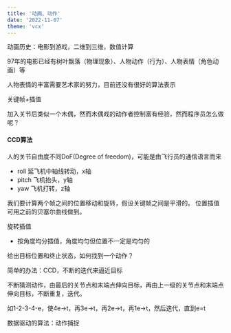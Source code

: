 ```yaml
---
title: '动画、动作'
date: '2022-11-07'
theme: 'vcx'
---
```


动画历史：电影到游戏，二维到三维，数值计算

97年的电影已经有树叶飘落（物理现象）、人物动作（行为）、人物表情（角色动画）等

人物表情的丰富需要艺术家的努力，目前还没有很好的算法表示

关键帧+插值

加入关节后类似一个木偶，然而木偶戏的动作者控制富有经验，然而程序员怎么做呢？

#### CCD算法
人的关节自由度不同DoF(Degree of freedom)，可能是由飞行员的通信语言而来
- roll 延飞机中轴线转动，x轴
- pitch 飞机抬头，y轴
- yaw 飞机打转，z轴

我们要计算两个帧之间的位置移动和旋转，假设关键帧之间是平滑的。
位置插值可用之前的贝塞尔曲线做到。

旋转插值
- 按角度均分插值，角度均匀但位置不一定是均匀的

给出目标位置和终止状态，如何找到一个动作？

简单的办法：CCD，不断的迭代来逼近目标

不断猜测动作，由最后的关节点和末端点伸向目标，再由上一级的关节点和末端点伸向目标，不断重复，迭代。

如1-2-3-4-e，使4e->t，再3e->t，再2e->t，再1e->t，然后迭代，直到e=t

数据驱动的算法：动作捕捉